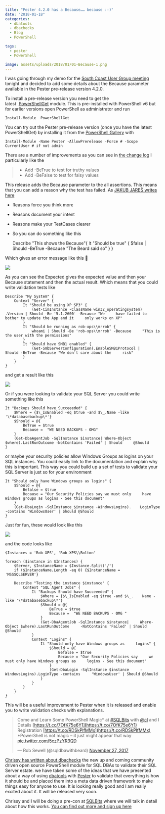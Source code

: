 ```yaml
---
title: "Pester 4.2.0 has a Because…… because :-)"
date: "2018-01-18" 
categories:
  - dbatools
  - dbachecks
  - Blog
  - PowerShell

tags:
  - pester
  - PowerShell

image: assets/uploads/2018/01/01-Because-1.png
---
```

I was going through my demo for the [South Coast User Group meeting](http://meetu.ps/e/DdYV6/gHMdv/g) tonight and decided to add some details about the Because parameter available in the Pester pre-release version 4.2.0.

To install a pre-release version you need to get the latest  [PowerShellGet](https://go.microsoft.com/fwlink/?linkid=846259) module. This is pre-installed with PowerShell v6 but for earlier versions open PowerShell as administrator and run

    Install-Module  PowerShellGet

You can try out the Pester pre-release version (once you have the latest PowerShellGet) by installing it from the [PowerShell Gallery](http://powershellgallery.com) with

    Install-Module -Name Pester -AllowPrerelease -Force # -Scope CurrentUser # if not admin

There are a number of improvements as you can see in [the change log](https://github.com/pester/Pester/blob/master/CHANGELOG.md) I particularly like the

> *   Add -BeTrue to test for truthy values
> *   Add -BeFalse to test for falsy values

This release adds the Because parameter to the all assertions. This means that you can add a reason why the test has failed. As [JAKUB JAREŠ writes here](http://jakubjares.com/2017/12/19/using-because/)

*   Reasons force you think more
*   Reasons document your intent
*   Reasons make your TestCases clearer
*   So you can do something like this

    Describe "This shows the Because"{
        It "Should be true" {
            $false | Should -BeTrue -Because "The Beard said so"
        }
    }

Which gives an error message like this 🙂

![](https://blog.robsewell.com/assets/uploads/2018/01/01-Because-1.png)

As you can see the Expected gives the expected value and then your Because statement and then the actual result. Which means that you could write validation tests like

    Describe "My System" {
        Context "Server" {
            It "Should be using XP SP3" {
                (Get-CimInstance -ClassName win32_operatingsystem)    .Version | Should -Be '5.1.2600' -Because "We     have failed to bother to update the App and it     only works on XP"
            }
            It "Should be running as rob-xps\\mrrob" {
                whoami | Should -Be 'rob-xps\\mrrob' -Because     "This is the user with the permissions"
            }
            It "Should have SMB1 enabled" {
                (Get-SmbServerConfiguration).EnableSMB1Protocol |     Should -BeTrue -Because "We don't care about the     risk"
            }
        }
    }

and get a result like this

[![](https://blog.robsewell.com/assets/uploads/2018/01/02-example.png)](https://blog.robsewell.com/assets/uploads/2018/01/02-example.png)

Or if you were looking to validate your SQL Server you could write something like this

    It "Backups Should have Succeeeded" {
        $Where = {$\_IsEnabled -eq $true -and $\_.Name -like     '\*databasebackup\*'}
        $Should = @{
            BeTrue = $true
            Because =  "WE NEED BACKUPS - OMG"
        }
        (Get-DbaAgentJob -SqlInstance $instance| Where-Object     $where).LastRunOutcome -NotContains 'Failed' | Should     @Should
    }

or maybe your security policies allow Windows Groups as logins on your SQL instances. You could easily link to the documentation and explain why this is important. This way you could build up a set of tests to validate your SQL Server is just so for your environment

    It "Should only have Windows groups as logins" {
        $Should = @{
            Befalse = $true
            Because = "Our Security Policies say we must only     have Windows groups as logins - See this document"
        }
        (Get-DbaLogin -SqlInstance $instance -WindowsLogins).    LoginType -contains 'WindowsUser' | Should @Should
    }

Just for fun, these would look like this

[![](https://blog.robsewell.com/assets/uploads/2018/01/03-for-fun.png)](https://blog.robsewell.com/assets/uploads/2018/01/03-for-fun.png)

and the code looks like

    $Instances = 'Rob-XPS', 'Rob-XPS\\Bolton'
    
    foreach ($instance in $Instances) {
        $Server, $InstanceName = $Instance.Split('/')
        if ($InstanceName.Length -eq 0) {$InstanceName =     'MSSSQLSERVER'}
    
        Describe "Testing the instance $instance" {
            Context "SQL Agent Jobs" {
                It "Backups Should have Succeeeded" {
                    $Where = {$\_IsEnabled -eq $true -and $\_.    Name -like '\*databasebackup\*'}
                    $Should = @{
                        BeTrue = $true
                        Because =  "WE NEED BACKUPS - OMG "
                    }
                    (Get-DbaAgentJob -SqlInstance $instance|     Where-Object $where).LastRunOutcome     -NotContains 'Failed' | Should @Should
                }
                Context "Logins" {
                    It "Should only have Windows groups as     logins" {
                        $Should = @{
                            Befalse = $true
                            Because = "Our Security Policies say     we must only have Windows groups as     logins - See this document"
                        }
                        (Get-DbaLogin -SqlInstance $instance     -WindowsLogins).LoginType -contains     'WindowsUser' | Should @Should
                    }
                }
            }
        }
    }

This will be a useful improvement to Pester when it is released and enable you to write validation checks with explanations.

> Come and Learn Some PowerShell Magic* at [#SQLBits](https://twitter.com/hashtag/SQLBits?src=hash&ref_src=twsrc%5Etfw) with [@cl](https://twitter.com/cl?ref_src=twsrc%5Etfw) and I  
> Details [https://t.co/7OfK75e6Y1](https://t.co/7OfK75e6Y1)  
> Registration [https://t.co/RDSkPlfMMx](https://t.co/RDSkPlfMMx)  
> *PowerShell is not magic – it just might appear that way [pic.twitter.com/5czPzYR3QD](https://t.co/5czPzYR3QD)
> 
> — Rob Sewell (@sqldbawithbeard) [November 27, 2017](https://twitter.com/sqldbawithbeard/status/935143475418402816?ref_src=twsrc%5Etfw)

[Chrissy has written about dbachecks](https://dbatools.io/new-module-coming-soon/) the new up and coming community driven open source PowerShell module for SQL DBAs to validate their SQL Server estate. we have taken some of the ideas that we have presented about a way of using [dbatools](http://dbatools.io) with [Pester](https://github.com/Pester/Pester) to validate that everything is how it should be and placed them into a meta data driven framework to make things easy for anyone to use. It is looking really good and I am really excited about it. It will be released very soon.

Chrissy and I will be doing a pre-con at [SQLBits](http://sqlbits.com) where we will talk in detail about how this works. [You can find out more and sign up here](http://sqlbits.com/information/event17/Reliable_Repeatable__Automated_PowerShell_for_DBAs/trainingdetails.aspx)
